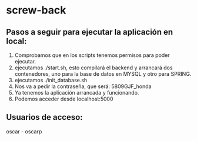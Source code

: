 # screw-back
## Pasos a seguir para ejecutar la aplicación en local:
  1. Comprobamos que en los scripts tenemos permisos para poder ejecutar.
  2. ejecutamos ./start.sh, esto compilará el backend y arrancará dos contenedores, uno para la base de datos en MYSQL y otro para SPRING.
  3. ejecutamos ./init_database.sh
  4. Nos va a pedir la contraseña, que será: 5809GJF_honda
  5. Ya tenemos la aplicación arrancada y funcionando.
  6. Podemos acceder desde localhost:5000
  
## Usuarios de acceso:
oscar - oscarp

